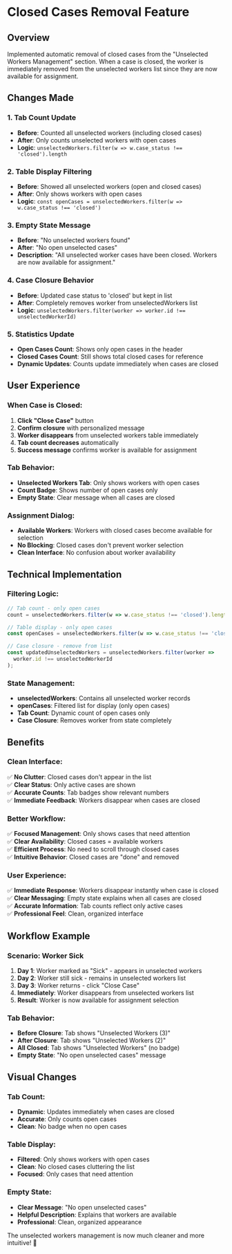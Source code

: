 # Closed Cases Removal Feature

## Overview
Implemented automatic removal of closed cases from the "Unselected Workers Management" section. When a case is closed, the worker is immediately removed from the unselected workers list since they are now available for assignment.

## Changes Made

### 1. **Tab Count Update**
- **Before**: Counted all unselected workers (including closed cases)
- **After**: Only counts unselected workers with open cases
- **Logic**: `unselectedWorkers.filter(w => w.case_status !== 'closed').length`

### 2. **Table Display Filtering**
- **Before**: Showed all unselected workers (open and closed cases)
- **After**: Only shows workers with open cases
- **Logic**: `const openCases = unselectedWorkers.filter(w => w.case_status !== 'closed')`

### 3. **Empty State Message**
- **Before**: "No unselected workers found"
- **After**: "No open unselected cases"
- **Description**: "All unselected worker cases have been closed. Workers are now available for assignment."

### 4. **Case Closure Behavior**
- **Before**: Updated case status to 'closed' but kept in list
- **After**: Completely removes worker from unselectedWorkers list
- **Logic**: `unselectedWorkers.filter(worker => worker.id !== unselectedWorkerId)`

### 5. **Statistics Update**
- **Open Cases Count**: Shows only open cases in the header
- **Closed Cases Count**: Still shows total closed cases for reference
- **Dynamic Updates**: Counts update immediately when cases are closed

## User Experience

### **When Case is Closed:**
1. **Click "Close Case"** button
2. **Confirm closure** with personalized message
3. **Worker disappears** from unselected workers table immediately
4. **Tab count decreases** automatically
5. **Success message** confirms worker is available for assignment

### **Tab Behavior:**
- **Unselected Workers Tab**: Only shows workers with open cases
- **Count Badge**: Shows number of open cases only
- **Empty State**: Clear message when all cases are closed

### **Assignment Dialog:**
- **Available Workers**: Workers with closed cases become available for selection
- **No Blocking**: Closed cases don't prevent worker selection
- **Clean Interface**: No confusion about worker availability

## Technical Implementation

### **Filtering Logic:**
```javascript
// Tab count - only open cases
count = unselectedWorkers.filter(w => w.case_status !== 'closed').length;

// Table display - only open cases
const openCases = unselectedWorkers.filter(w => w.case_status !== 'closed');

// Case closure - remove from list
const updatedUnselectedWorkers = unselectedWorkers.filter(worker => 
  worker.id !== unselectedWorkerId
);
```

### **State Management:**
- **unselectedWorkers**: Contains all unselected worker records
- **openCases**: Filtered list for display (only open cases)
- **Tab Count**: Dynamic count of open cases only
- **Case Closure**: Removes worker from state completely

## Benefits

### **Clean Interface:**
✅ **No Clutter**: Closed cases don't appear in the list  
✅ **Clear Status**: Only active cases are shown  
✅ **Accurate Counts**: Tab badges show relevant numbers  
✅ **Immediate Feedback**: Workers disappear when cases are closed  

### **Better Workflow:**
✅ **Focused Management**: Only shows cases that need attention  
✅ **Clear Availability**: Closed cases = available workers  
✅ **Efficient Process**: No need to scroll through closed cases  
✅ **Intuitive Behavior**: Closed cases are "done" and removed  

### **User Experience:**
✅ **Immediate Response**: Workers disappear instantly when case is closed  
✅ **Clear Messaging**: Empty state explains when all cases are closed  
✅ **Accurate Information**: Tab counts reflect only active cases  
✅ **Professional Feel**: Clean, organized interface  

## Workflow Example

### **Scenario: Worker Sick**
1. **Day 1**: Worker marked as "Sick" - appears in unselected workers
2. **Day 2**: Worker still sick - remains in unselected workers list
3. **Day 3**: Worker returns - click "Close Case"
4. **Immediately**: Worker disappears from unselected workers list
5. **Result**: Worker is now available for assignment selection

### **Tab Behavior:**
- **Before Closure**: Tab shows "Unselected Workers (3)"
- **After Closure**: Tab shows "Unselected Workers (2)"
- **All Closed**: Tab shows "Unselected Workers" (no badge)
- **Empty State**: "No open unselected cases" message

## Visual Changes

### **Tab Count:**
- **Dynamic**: Updates immediately when cases are closed
- **Accurate**: Only counts open cases
- **Clean**: No badge when no open cases

### **Table Display:**
- **Filtered**: Only shows workers with open cases
- **Clean**: No closed cases cluttering the list
- **Focused**: Only cases that need attention

### **Empty State:**
- **Clear Message**: "No open unselected cases"
- **Helpful Description**: Explains that workers are available
- **Professional**: Clean, organized appearance

The unselected workers management is now much cleaner and more intuitive! 🎯








